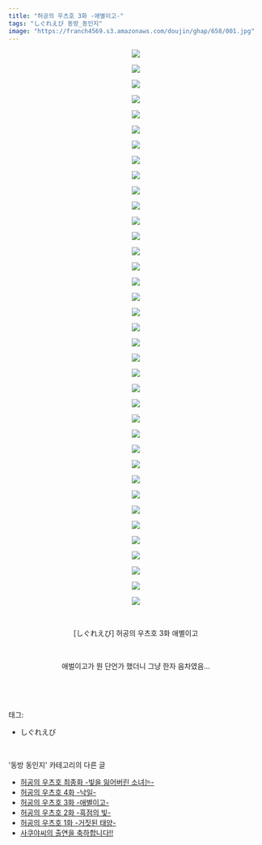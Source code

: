 ```yaml
---
title: "허공의 우츠호 3화 -애별이고-"
tags: "しぐれえび 동방_동인지"
image: "https://franch4569.s3.amazonaws.com/doujin/ghap/658/001.jpg"
---
```

<div class="article">
<p style="text-align: center; clear: none; float: none;"><img src="{{ site.imgserver2 }}/ghap/658/001.jpg"/></p>
<p style="text-align: center; clear: none; float: none;"><img src="{{ site.imgserver2 }}/ghap/658/002.jpg"/></p>
<p style="text-align: center; clear: none; float: none;"><img src="{{ site.imgserver2 }}/ghap/658/003.jpg"/></p>
<p style="text-align: center; clear: none; float: none;"><img src="{{ site.imgserver2 }}/ghap/658/004.jpg"/></p>
<p style="text-align: center; clear: none; float: none;"><img src="{{ site.imgserver2 }}/ghap/658/005.jpg"/></p>
<p style="text-align: center; clear: none; float: none;"><img src="{{ site.imgserver2 }}/ghap/658/006.jpg"/></p>
<p style="text-align: center; clear: none; float: none;"><img src="{{ site.imgserver2 }}/ghap/658/007.jpg"/></p>
<p style="text-align: center; clear: none; float: none;"><img src="{{ site.imgserver2 }}/ghap/658/008.jpg"/></p>
<p style="text-align: center; clear: none; float: none;"><img src="{{ site.imgserver2 }}/ghap/658/009.jpg"/></p>
<p style="text-align: center; clear: none; float: none;"><img src="{{ site.imgserver2 }}/ghap/658/010.jpg"/></p>
<p style="text-align: center; clear: none; float: none;"><img src="{{ site.imgserver2 }}/ghap/658/011.jpg"/></p>
<p style="text-align: center; clear: none; float: none;"><img src="{{ site.imgserver2 }}/ghap/658/012.jpg"/></p>
<p style="text-align: center; clear: none; float: none;"><img src="{{ site.imgserver2 }}/ghap/658/013.jpg"/></p>
<p style="text-align: center; clear: none; float: none;"><img src="{{ site.imgserver2 }}/ghap/658/014.jpg"/></p>
<p style="text-align: center; clear: none; float: none;"><img src="{{ site.imgserver2 }}/ghap/658/015.jpg"/></p>
<p style="text-align: center; clear: none; float: none;"><img src="{{ site.imgserver2 }}/ghap/658/016.jpg"/></p>
<p style="text-align: center; clear: none; float: none;"><img src="{{ site.imgserver2 }}/ghap/658/017.jpg"/></p>
<p style="text-align: center; clear: none; float: none;"><img src="{{ site.imgserver2 }}/ghap/658/018.jpg"/></p>
<p style="text-align: center; clear: none; float: none;"><img src="{{ site.imgserver2 }}/ghap/658/019.jpg"/></p>
<p style="text-align: center; clear: none; float: none;"><img src="{{ site.imgserver2 }}/ghap/658/020.jpg"/></p>
<p style="text-align: center; clear: none; float: none;"><img src="{{ site.imgserver2 }}/ghap/658/021.jpg"/></p>
<p style="text-align: center; clear: none; float: none;"><img src="{{ site.imgserver2 }}/ghap/658/022.jpg"/></p>
<p style="text-align: center; clear: none; float: none;"><img src="{{ site.imgserver2 }}/ghap/658/023.jpg"/></p>
<p style="text-align: center; clear: none; float: none;"><img src="{{ site.imgserver2 }}/ghap/658/024.jpg"/></p>
<p style="text-align: center; clear: none; float: none;"><img src="{{ site.imgserver2 }}/ghap/658/025.jpg"/></p>
<p style="text-align: center; clear: none; float: none;"><img src="{{ site.imgserver2 }}/ghap/658/026.jpg"/></p>
<p style="text-align: center; clear: none; float: none;"><img src="{{ site.imgserver2 }}/ghap/658/027.jpg"/></p>
<p style="text-align: center; clear: none; float: none;"><img src="{{ site.imgserver2 }}/ghap/658/028.jpg"/></p>
<p style="text-align: center; clear: none; float: none;"><img src="{{ site.imgserver2 }}/ghap/658/029.jpg"/></p>
<p style="text-align: center; clear: none; float: none;"><img src="{{ site.imgserver2 }}/ghap/658/030.jpg"/></p>
<p style="text-align: center; clear: none; float: none;"><img src="{{ site.imgserver2 }}/ghap/658/031.jpg"/></p>
<p style="text-align: center; clear: none; float: none;"><img src="{{ site.imgserver2 }}/ghap/658/032.jpg"/></p>
<p style="text-align: center; clear: none; float: none;"><img src="{{ site.imgserver2 }}/ghap/658/033.jpg"/></p>
<p style="text-align: center; clear: none; float: none;"><img src="{{ site.imgserver2 }}/ghap/658/034.jpg"/></p>
<p style="text-align: center; clear: none; float: none;"><img src="{{ site.imgserver2 }}/ghap/658/035.jpg"/></p>
<p style="text-align: center; clear: none; float: none;"><img src="{{ site.imgserver2 }}/ghap/658/036.jpg"/></p>
<p style="text-align: center; clear: none; float: none;"><img src="{{ site.imgserver2 }}/ghap/658/037.jpg"/></p>
<p style="text-align: center; clear: none; float: none;"><br/></p>
<p style="text-align: center; clear: none; float: none;">[しぐれえび] 허공의 우츠호 3화 애별이고</p>
<p style="text-align: center; clear: none; float: none;"><br/></p>
<p style="text-align: center; clear: none; float: none;">애벌이고가 뭔 단언가 했더니 그냥 한자 음차였음...</p>
<p><br/></p>
</div><br/>
<div class="tagTrail">
<p>태그: </p>
<ul>
<li>しぐれえび</li>
</ul>
</div><br/>
<div class="another">
<p>'동방 동인지' 카테고리의 다른 글</p>
<ul>
<li><a href="/ghap_660">허공의 우츠호 최종화 -빛을 잃어버린 소녀는-</a></li>
<li><a href="/ghap_659">허공의 우츠호 4화 -낙일-</a></li>
<li><a href="/ghap_658">허공의 우츠호 3화 -애별이고-</a></li>
<li><a href="/ghap_657">허공의 우츠호 2화 -흑점의 빛-</a></li>
<li><a href="/ghap_656">허공의 우츠호 1화 -거짓된 태양-</a></li>
<li><a href="/ghap_655">사쿠야씨의 출연을 축하합니다!!</a></li>
</ul>
</div><br/>
<div class="cb_module cb_fluid">
<div class="cb_wrt cb_profile">
</div><!-- commentList close -->
</div><br/>
